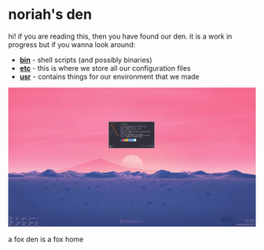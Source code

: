 # noriah's den

hi! if you are reading this, then you have found our den.
it is a work in progress but if you wanna look around:

- [**bin**](bin/) - shell scripts (and possibly binaries)
- [**etc**](etc/) - this is where we store all our configuration files
- [**usr**](usr/) - contains things for our environment that we made

![](usr/image/grid.png)

a fox den is a fox home
